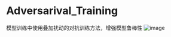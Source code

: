 # Adversarival_Training
模型训练中使用叠加扰动的对抗训练方法，增强模型鲁棒性
![image](https://github.com/YinDFY/Adversarival_Training/assets/127073326/f53661c7-c519-4745-9582-2cb21fc388df)
